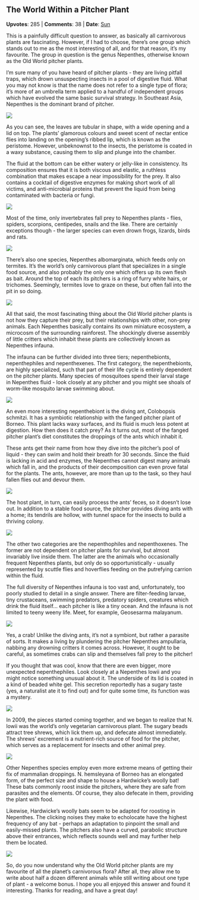 ## The World Within a Pitcher Plant
    
**Upvotes**: 285 | **Comments**: 38 | **Date**: [Sun](https://www.quora.com/What-is-your-favorite-carnivorous-plant/answer/Gary-Meaney)

This is a painfully difficult question to answer, as basically all carnivorous plants are fascinating. However, if I had to choose, there’s one group which stands out to me as the most interesting of all, and for that reason, it’s my favourite. The group in question is the genus Nepenthes, otherwise known as the Old World pitcher plants.

I’m sure many of you have heard of pitcher plants - they are living pitfall traps, which drown unsuspecting insects in a pool of digestive fluid. What you may not know is that the name does not refer to a single type of flora; it’s more of an umbrella term applied to a handful of independent groups which have evolved the same basic survival strategy. In Southeast Asia, Nepenthes is the dominant brand of pitcher.

![](https://qph.fs.quoracdn.net/main-qimg-a35f142e7d60015568c371cc4853a4a6-pjlq)

As you can see, the leaves are tubular in shape, with a wide opening and a lid on top. The plants’ glamorous colours and sweet scent of nectar entice flies into landing on the opening’s ribbed lip, which is known as the peristome. However, unbeknownst to the insects, the peristome is coated in a waxy substance, causing them to slip and plunge into the chamber.

The fluid at the bottom can be either watery or jelly-like in consistency. Its composition ensures that it is both viscous and elastic, a ruthless combination that makes escape a near impossibility for the prey. It also contains a cocktail of digestive enzymes for making short work of all victims, and anti-microbial proteins that prevent the liquid from being contaminated with bacteria or fungi.

![](https://qph.fs.quoracdn.net/main-qimg-d302f4630241a9e9e1cf08f731b034a8-lq)

Most of the time, only invertebrates fall prey to Nepenthes plants - flies, spiders, scorpions, centipedes, snails and the like. There are certainly exceptions though - the larger species can even drown frogs, lizards, birds and rats.

![](https://qph.fs.quoracdn.net/main-qimg-243cdb120c8a372800f278afd03e2745-pjlq)

There’s also one species, Nepenthes albomarginata, which feeds only on termites. It’s the world’s only carnivorous plant that specializes in a single food source, and also probably the only one which offers up its own flesh as bait. Around the top of each its pitchers is a ring of furry white hairs, or trichomes. Seemingly, termites love to graze on these, but often fall into the pit in so doing.

![](https://qph.fs.quoracdn.net/main-qimg-48a2ef0c9d08463349154ae37ed0e53b-pjlq)

All that said, the most fascinating thing about the Old World pitcher plants is not how they capture their prey, but their relationships with other, non-prey animals. Each Nepenthes basically contains its own miniature ecosystem, a microcosm of the surrounding rainforest. The shockingly diverse assembly of little critters which inhabit these plants are collectively known as Nepenthes infauna.

The infauna can be further divided into three tiers; nepenthebionts, nepenthephiles and nepenthexenes. The first category, the nepenthebionts, are highly specialized, such that part of their life cycle is entirely dependent on the pitcher plants. Many species of mosquitoes spend their larval stage in Nepenthes fluid - look closely at any pitcher and you might see shoals of worm-like mosquito larvae swimming about.

![](https://qph.fs.quoracdn.net/main-qimg-ae1ae9d37316d81370056bde4abd9500-pjlq)

An even more interesting nepenthebiont is the diving ant, Colobopsis schmitzi. It has a symbiotic relationship with the fanged pitcher plant of Borneo. This plant lacks waxy surfaces, and its fluid is much less potent at digestion. How then does it catch prey? As it turns out, most of the fanged pitcher plant’s diet constitutes the droppings of the ants which inhabit it.

These ants get their name from how they dive into the pitcher’s pool of liquid - they can swim and hold their breath for 30 seconds. Since the fluid is lacking in acid and enzymes, the Nepenthes cannot digest many animals which fall in, and the products of their decomposition can even prove fatal for the plants. The ants, however, are more than up to the task, so they haul fallen flies out and devour them.

![](https://qph.fs.quoracdn.net/main-qimg-2b2144a802bc6c470cca9e990235d5ea-lq)

The host plant, in turn, can easily process the ants’ feces, so it doesn’t lose out. In addition to a stable food source, the pitcher provides diving ants with a home; its tendrils are hollow, with tunnel space for the insects to build a thriving colony.

![](https://qph.fs.quoracdn.net/main-qimg-1b61340af3b405fc959204d31a58e611-pjlq)

The other two categories are the nepenthophiles and nepenthoxenes. The former are not dependent on pitcher plants for survival, but almost invariably live inside them. The latter are the animals who occasionally frequent Nepenthes plants, but only do so opportunistically - usually represented by scuttle flies and hoverflies feeding on the putrefying carrion within the fluid.

The full diversity of Nepenthes infauna is too vast and, unfortunately, too poorly studied to detail in a single answer. There are filter-feeding larvae, tiny crustaceans, swimming predators, predatory spiders, creatures which drink the fluid itself… each pitcher is like a tiny ocean. And the infauna is not limited to teeny weeny life. Meet, for example, Geosesarma malayanum.

![](https://qph.fs.quoracdn.net/main-qimg-254c0f42933cbca21e1707b8306b0463-lq)

Yes, a crab! Unlike the diving ants, it’s not a symbiont, but rather a parasite of sorts. It makes a living by plundering the pitcher Nepenthes ampullaria, nabbing any drowning critters it comes across. However, it ought to be careful, as sometimes crabs can slip and themselves fall prey to the pitcher!

If you thought that was cool, know that there are even bigger, more unexpected nepenthephiles. Look closely at a Nepenthes lowii and you might notice something unusual about it. The underside of its lid is coated in a kind of beaded white gel. This secretion reportedly has a sugary taste (yes, a naturalist ate it to find out) and for quite some time, its function was a mystery.

![](https://qph.fs.quoracdn.net/main-qimg-65ab62e3a1051392d54ea118bed9f3f4-lq)

In 2009, the pieces started coming together, and we began to realize that N. lowii was the world’s only vegetarian carnivorous plant. The sugary beads attract tree shrews, which lick them up, and defecate almost immediately. The shrews’ excrement is a nutrient-rich source of food for the pitcher, which serves as a replacement for insects and other animal prey.

![](https://qph.fs.quoracdn.net/main-qimg-59f14d5f5b38353d85a0e22a8857a6cc-lq)

Other Nepenthes species employ even more extreme means of getting their fix of mammalian droppings. N. hemsleyana of Borneo has an elongated form, of the perfect size and shape to house a Hardwicke’s woolly bat! These bats commonly roost inside the pitchers, where they are safe from parasites and the elements. Of course, they also defecate in them, providing the plant with food.

Likewise, Hardwicke’s woolly bats seem to be adapted for roosting in Nepenthes. The clicking noises they make to echolocate have the highest frequency of any bat - perhaps an adaptation to pinpoint the small and easily-missed plants. The pitchers also have a curved, parabolic structure above their entrances, which reflects sounds well and may further help them be located.

![](https://qph.fs.quoracdn.net/main-qimg-6c11fe2551292cbcc9b3cd7bb7e2d18f-lq)

So, do you now understand why the Old World pitcher plants are my favourite of all the planet’s carnivorous flora? After all, they allow me to write about half a dozen different animals while still writing about one type of plant - a welcome bonus. I hope you all enjoyed this answer and found it interesting. Thanks for reading, and have a great day!

